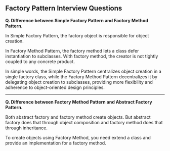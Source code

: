 ## Factory Pattern Interview Questions

**Q. Difference between Simple Factory Pattern and Factory Method Pattern.**

In Simple Factory Pattern, the factory object is responsible for object creation.

In Factory Method Pattern, the factory method lets a class defer instantiation to subclasses. With factory method, the creator is not tightly coupled to any concrete product.

In simple words, the Simple Factory Pattern centralizes object creation in a single factory class, while the Factory Method Pattern decentralizes it by delegating object creation to subclasses, providing more flexibility and adherence to object-oriented design principles.

---

**Q. Difference between Factory Method Pattern and Abstract Factory Pattern.**

Both abstract factory and factory method create objects. But abstract factory does that through object composition and factory method does that through inheritance.

To create objects using Factory Method, you need extend a class and provide an implementation for a factory method.
